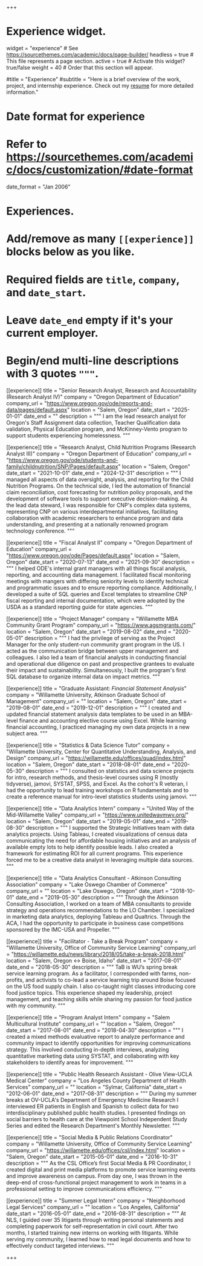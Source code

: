 +++
# Experience widget.
widget = "experience"  # See https://sourcethemes.com/academic/docs/page-builder/
headless = true  # This file represents a page section.
active = true  # Activate this widget? true/false
weight = 40  # Order that this section will appear.

#title = "Experience"
#subtitle = "Here is a brief overview of the work, project, and internship experience. Check out my [resume](https://zldyne.netlify.app/files/cv.pdf) for more detailed information."

# Date format for experience
#   Refer to https://sourcethemes.com/academic/docs/customization/#date-format
date_format = "Jan 2006"

# Experiences.
#   Add/remove as many `[[experience]]` blocks below as you like.
#   Required fields are `title`, `company`, and `date_start`.
#   Leave `date_end` empty if it's your current employer.
#   Begin/end multi-line descriptions with 3 quotes `"""`.

[[experience]]
  title = "Senior Research Analyst, Research and Accountability (Research Analyst IV)"
  company = "Oregon Department of Education"
  company_url = "https://www.oregon.gov/ode/reports-and-data/pages/default.aspx"
  location = "Salem, Oregon"
  date_start = "2025-01-01"
  date_end = ""
  description = """
 I am the lead research analyst for Oregon's Staff Assignment data collection, Teacher Qualification data validation, Physical Education program, and McKinney-Vento program to support students experiencing homelessness.
  """

[[experience]]
  title = "Research Analyst, Child Nutrition Programs (Research Analyst III)"
  company = "Oregon Department of Education"
  company_url = "https://www.oregon.gov/ode/students-and-family/childnutrition/SNP/Pages/default.aspx"
  location = "Salem, Oregon"
  date_start = "2021-10-01"
  date_end = "2024-12-31"
  description = """
 I managed all aspects of data oversight, analysis, and reporting for the Child Nutrition Programs. On the technical side, I led the automation of financial claim reconciliation, cost forecasting for nutrition policy proposals, and the development of software tools to support executive decision-making. As the lead data steward, I was responsible for CNP's complex data systems, representing CNP on various interdepartmental initiatives, facilitating collaboration with academic researchers to enhance program and data understanding, and presenting at a nationally renowned program technology conference. 
  """

[[experience]]
  title = "Fiscal Analyst II"
  company = "Oregon Department of Education"
  company_url = "https://www.oregon.gov/ode/Pages/default.aspx"
  location = "Salem, Oregon"
  date_start = "2020-07-13"
  date_end = "2021-09-30"
  description = """
 I helped ODE's internal grant managers with all things fiscal analysis, reporting, and accounting data management. I facilitated fiscal monitoring meetings with mangers with differing seniority levels to identify technical and programmatic issues and to ensure reporting compliance. Additionally, I developed a suite of SQL queries and Excel templates to streamline CNP fiscal reporting and internal documentation, which were adopted by the USDA as a standard reporting guide for state agencies.
  """

[[experience]]
  title = "Project Manager"
  company = "Willamette MBA Community Grant Program"
  company_url = "https://www.agsmgrants.com/"
  location = "Salem, Oregon"
  date_start = "2019-08-02"
  date_end = "2020-05-01"
  description = """
 I had the privilege of serving as the Project Manager for the only student-run community grant program in the US. I acted as the communication bridge between upper management and colleagues. I also led a team of financial analysts in conducting financial and operational due diligence on past and prospective grantees to evaluate their impact and sustainability. Simultaneously, I built the program's first SQL database to organize internal data on impact metrics. 
  """

[[experience]]
  title = "Graduate Assistant: *Financial Statement Analysis*"
  company = "Willamette University, Atkinson Graduate School of Management"
  company_url = ""
  location = "Salem, Oregon"
  date_start = "2019-08-01"
  date_end = "2019-12-01"
  description = """
 I created and updated financial statement analysis data templates to be used in an MBA-level finance and accounting elective course using Excel. While learning financial accounting, I practiced managing my own data projects in a new subject area.
  """

[[experience]]
  title = "Statistics & Data Science Tutor"
  company = "Willamette University, Center for Quantitative Understanding, Analysis, and Design"
  company_url = "https://willamette.edu/offices/quad/index.html"
  location = "Salem, Oregon"
  date_start = "2018-08-01"
  date_end = "2020-05-30"
  description = """
 I consulted on statistics and data science projects for intro, research methods, and thesis-level courses using R (mostly tidyverse), jamovi, SYSTAT, SPSS, and Excel. As the cohort's R veteran, I had the opportunity to lead training workshops on R fundamentals and to create a reference manual for intro-level statistics students using jamovi.
  """

[[experience]]
  title = "Data Analytics Intern"
  company = "United Way of the Mid-Willamette Valley"
  company_url = "https://www.unitedwaymwv.org/"
  location = "Salem, Oregon"
  date_start = "2019-05-01"
  date_end = "2019-08-30"
  description = """
 I supported the Strategic Initiatives team with data analytics projects. Using Tableau, I created visualizations of census data communicating the need for affordable housing initiatives and an analysis of available empty lots to help identify possible leads. I also created a framework for estimating ROI for all current programs. This experience forced me to be a creative data analyst in leveraging multiple data sources.
  """

[[experience]]
  title = "Data Analytics Consultant - Atkinson Consulting Association"
  company = "Lake Oswego Chamber of Commerce"
  company_url = ""
  location = "Lake Oswego, Oregon"
  date_start = "2018-10-01"
  date_end = "2019-05-30"
  description = """
  Through the Atkinson Consulting Association, I worked on a team of MBA consultants to provide strategy and operations recommendations to the LO Chamber. I specialized in marketing data analytics, deploying Tableau and Qualtrics. Through the ACA, I had the opportunity to participate in business case competitions sponsored by the IMC-USA and Propeller.
  """

[[experience]]
  title = "Facilitator - Take a Break Program"
  company = "Willamette University, Office of Community Service Learning"
  company_url = "https://willamette.edu/news/library/2018/05/take-a-break-2018.html"
  location = "Salem, Oregon ↔ Boise, Idaho"
  date_start = "2017-08-01"
  date_end = "2018-05-30"
  description = """
  TaB is WU’s spring break service learning program. As a facilitator, I corresponded with farms, non-profits, and activists to co-lead a service learning trip around Boise focused on the US food supply chain. I also co-taught night classes introducing core food justice topics. This experience shaped my leadership, project management, and teaching skills while sharing my passion for food justice with my community.
  """

[[experience]]
  title = "Program Analyst Intern"
  company = "Salem Multicultural Institute"
  company_url = ""
  location = "Salem, Oregon"
  date_start = "2017-08-01"
  date_end = "2018-04-30"
  description = """
  I created a mixed methods evaluative report to analyze performance and community impact to identify opportunities for improving communications strategy. This involved conducting in-depth interviews, analyzing quantitative marketing data using SYSTAT, and collaborating with key stakeholders to identify areas for improvement.
  """

[[experience]]
  title = "Public Health Research Assistant - Olive View-UCLA Medical Center"
  company = "Los Angeles County Department of Health Services"
  company_url = ""
  location = "Sylmar, California"
  date_start = "2012-06-01"
  date_end = "2017-08-31"
  description = """
  During my summer breaks at OV-UCLA's Department of Emergency Medicine Research I interviewed ER patients in English and Spanish to collect data for two interdisciplinary published public health studies. I presented findings on social barriers to health care at the Viewpoint School Independent Study Series and edited the Research Department's Monthly Newsletter.
  """

[[experience]]
  title = "Social Media & Public Relations Coordinator"
  company = "Willamette University, Office of Community Service Learning"
  company_url = "https://willamette.edu/offices/csl/index.html"
  location = "Salem, Oregon"
  date_start = "2015-05-01"
  date_end = "2016-10-31"
  description = """
  As the CSL Office’s first Social Media & PR Coordinator, I created digital and print media platforms to promote service learning events and improve awareness on campus. From day one, I was thrown in the deep-end of cross-functional project management to work in teams in a professional setting to improve communications efficiency.
  """


[[experience]]
  title = "Summer Legal Intern"
  company = "Neighborhood Legal Services"
  company_url = ""
  location = "Los Angeles, California"
  date_start = "2016-05-01"
  date_end = "2016-08-31"
  description = """
  At NLS, I guided over 35 litigants through writing personal statements and completing paperwork for self-representation in civil court. After two months, I started training new interns on working with litigants. While serving my community, I learned how to read legal documents and how to effectively conduct targeted interviews.
  """

+++
